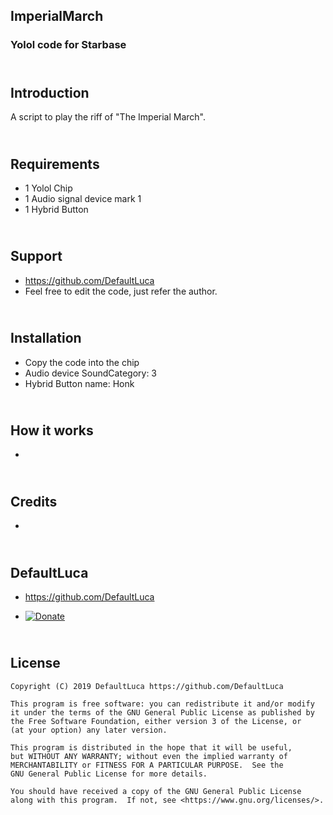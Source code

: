 ## ImperialMarch
### Yolol code for Starbase

## <br /> Introduction

A script to play the riff of "The Imperial March".


## <br /> Requirements

- 1 Yolol Chip
- 1 Audio signal device mark 1
- 1 Hybrid Button


## <br /> Support

-   https://github.com/DefaultLuca
-   Feel free to edit the code, just refer the author.


## <br /> Installation

- Copy the code into the chip
- Audio device SoundCategory: 3
- Hybrid Button name: Honk


## <br /> How it works

- 


## <br /> Credits

- 

## <br /> DefaultLuca

-    https://github.com/DefaultLuca

-   [![Donate](https://img.shields.io/badge/Donate-PayPal-green.svg)](https://www.paypal.com/cgi-bin/webscr?cmd=_s-xclick&hosted_button_id=YJRFFHWWFHDVG&source=url)


## <br /> License

    Copyright (C) 2019 DefaultLuca https://github.com/DefaultLuca

    This program is free software: you can redistribute it and/or modify
    it under the terms of the GNU General Public License as published by
    the Free Software Foundation, either version 3 of the License, or
    (at your option) any later version.

    This program is distributed in the hope that it will be useful,
    but WITHOUT ANY WARRANTY; without even the implied warranty of
    MERCHANTABILITY or FITNESS FOR A PARTICULAR PURPOSE.  See the
    GNU General Public License for more details.

    You should have received a copy of the GNU General Public License
    along with this program.  If not, see <https://www.gnu.org/licenses/>.
    
